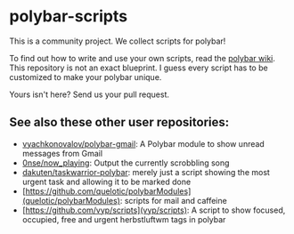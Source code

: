 # polybar-scripts

This is a community project. We collect scripts for polybar!

To find out how to write and use your own scripts, read the [polybar wiki](https://github.com/jaagr/polybar/wiki). This repository is not an exact blueprint. I guess every script has to be customized to make your polybar unique.

Yours isn't here? Send us your pull request.


## See also these other user repositories:

* [vyachkonovalov/polybar-gmail](https://github.com/vyachkonovalov/polybar-gmail): A Polybar module to show unread messages from Gmail
* [0nse/now_playing](https://github.com/0nse/now_playing): Output the currently scrobbling song
* [dakuten/taskwarrior-polybar](https://github.com/dakuten/taskwarrior-polybar): merely just a script showing the most urgent task and allowing it to be marked done
* [https://github.com/quelotic/polybarModules](quelotic/polybarModules): scripts for mail and caffeine
* [https://github.com/vyp/scripts](vyp/scripts): A script to show focused, occupied, free and urgent herbstluftwm tags in polybar
